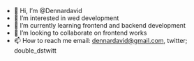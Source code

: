 - 👋 Hi, I’m @Dennardavid
- 👀 I’m interested in wed development
- 🌱 I’m currently learning frontend and backend development
- 💞️ I’m looking to collaborate on frontend works
- 📫 How to reach me email: dennardavid@gmail.com, twitter; double_dstwitt

<!---
Dennardavid/Dennardavid is a ✨ special ✨ repository because its `README.md` (this file) appears on your GitHub profile.
You can click the Preview link to take a look at your changes.
--->
